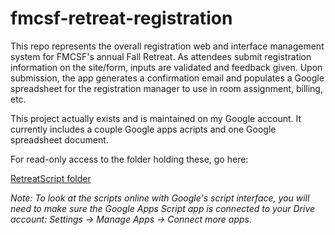 # fmcsf-retreat-registration

This repo represents the overall registration web and interface management system for FMCSF's annual Fall Retreat. 
As attendees submit registration information on the site/form, inputs are validated and feedback given.
Upon submission, the app generates a confirmation email and populates a Google spreadsheet for the registration
manager to use in room assignment, billing, etc.

This project actually exists and is maintained on my Google account. 
It currently includes a couple Google apps acripts and one Google spreadsheet document.

For read-only access to the folder holding these, go here:

[RetreatScript folder](https://drive.google.com/drive/folders/1-NnoXKLPPubXE2-a4MsgHEuAiKUJerUT?usp=sharing)

_Note: To look at the scripts online with Google's script interface, you will need to make sure
the Google Apps Script app is connected to your Drive account: Settings -> Manage Apps -> Connect more apps._
